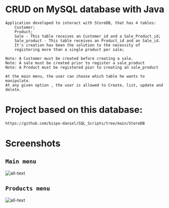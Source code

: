 # CRUD on MySQL database with Java
    Application developed to interact with StoreDB, that has 4 tables:
        Customer;
        Product;
        Sale - This table receives an Customer_id and a Sale_Product_id;
        Sale_product - This table receives an Product_id and an Sale_id. 
        It's creation has been the solution to the necessity of 
        registering more than a single product per sale;

    Note: A Customer must be created before creating a sale.
    Note: A sale must be created prior to register a sale_product
    Note: A Product must be registered pior to creating an sale_product

    At the main menu, the user can choose which table he wants to manipulate.
    At any given option , the user is allowed to Create, list, update and delete.

# Project based on this database:
    https://github.com/bispo-daniel/SQL_Scripts/tree/main/StoreDB

# Screenshots

## `Main menu`
![all-text](https://github.com/bispo-daniel/CRUD_JavaStoreDB/main/Screenshots/MainMenuScreenshot.png)

## `Products menu`
![all-text](https://github.com/bispo-daniel/CRUD_JavaStoreDB/main/Screenshots/ProductsMenuScreenshot.png)